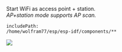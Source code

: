 Start WiFi as access point + station.<br>
*AP+station mode supports AP scan.*

```text
includePath:
/home/wolfram77/esp/esp-idf/components/**
```

![](https://ga-beacon.deno.dev/G-G1E8HNDZYY:v51jklKGTLmC3LAZ4rJbIQ/github.com/moocf/wifi_apsta.esp32)
